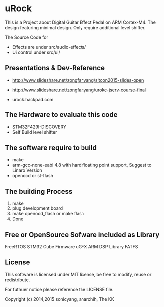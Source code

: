 uRock
=====

This is a Project about Digital Guitar Effect Pedal on ARM Cortex-M4.
The design featuring minimal design. Only require additional level shifter.

The Source Code for 
 - Effects are under src/audio-effects/
 - Ui control under  src/ui/




Presentations & Dev-Reference
-------------
 - http://www.slideshare.net/zongfanyang/sitcon2015-slides-open
 - http://www.slideshare.net/zongfanyang/urokc-jserv-course-final

 - urock.hackpad.com


The Hardware to evaluate this code
-------------------------

- STM32F429I-DISCOVERY
- Self Build level shifter


The software require to build
-----------------------------

* make
* arm-gcc-none-eabi 4.8 with hard floating point support, Suggest to Linaro Version
* openocd or st-flash

The building Process
--------------------

1. make
2. plug development board
3. make openocd_flash or make flash
4. Done


Free or OpenSource Sofware included as Library
----------------------------------------------
FreeRTOS
STM32 Cube Firmware
uGFX
ARM DSP Library
FATFS

License
-------

This software is licensed under MIT license, be free to modify, reuse or redistribute.

For futhuer notice please reference the LICENSE file.



Copyright (c) 2014,2015 sonicyang, anarchih, The KK
